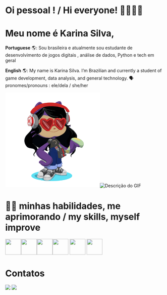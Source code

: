 # Oi pessoal ! / Hi everyone! 💁‍♀️👩‍💻

# Meu nome é Karina Silva, 

**Portuguese** 🌎: Sou brasileira e atualmente sou estudante de desenvolvimento de jogos digitais , análise de dados, Python e tech em geral


**English** 🌎: My name is Karina Silva. I’m Brazilian and currently a student of game development, data analysis, and general technology.
🗣️ pronomes/pronouns : ele/dela / she/her






<img src="https://github.com/Karina1510/Karina1510/blob/main/octocat-1722710807226.png" alt="Descrição do Octocat" style="width: 300px; height: 300px;" /><img src="https://media.giphy.com/media/tdLMeEDsWCow4Pb553/giphy.gif" alt="Descrição do GIF" style="width: 200px; height: 300px;" />







# 🧠🤓 minhas habilidades, me aprimorando / my skills, myself improve 

<img src="https://cdn.jsdelivr.net/gh/devicons/devicon@latest/icons/python/python-original.svg" width="50" height="50" /><img src="https://cdn.jsdelivr.net/gh/devicons/devicon@latest/icons/jupyter/jupyter-original.svg" style="width: 50px; height: 50px;" /><img src="https://cdn.jsdelivr.net/gh/devicons/devicon@latest/icons/vscode/vscode-original.svg" width="50" height="50" /><img src="https://cdn.jsdelivr.net/gh/devicons/devicon@latest/icons/godot/godot-original.svg" width="50" height="50" /> <img src="https://cdn.jsdelivr.net/gh/devicons/devicon@latest/icons/azuresqldatabase/azuresqldatabase-original.svg" width="50" height="50" /> <img src="https://cdn.jsdelivr.net/gh/devicons/devicon@latest/icons/canva/canva-original.svg" width="50" height="50" />


# Contatos 
<div>
<a href = "karinafabriciosilva2010@gmail.com"><img loading="lazy" src="https://img.shields.io/badge/Gmail-D14836?style=for-the-badge&logo=gmail&logoColor=white" target="_blank"></a>
<a href="https://www.linkedin.com/in/karina-fabricio/" target="_blank"><img loading="lazy" src="https://img.shields.io/badge/-LinkedIn-%230077B5?style=for-the-badge&logo=linkedin&logoColor=white" target="_blank"></a>   
</div>








          
          



